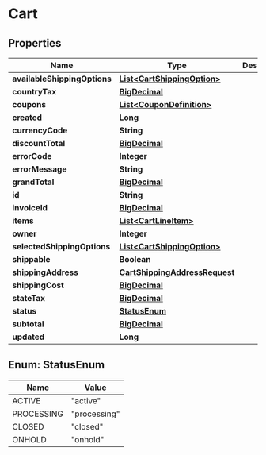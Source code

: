 
# Cart

## Properties
Name | Type | Description | Notes
------------ | ------------- | ------------- | -------------
**availableShippingOptions** | [**List&lt;CartShippingOption&gt;**](CartShippingOption.md) |  |  [optional]
**countryTax** | [**BigDecimal**](BigDecimal.md) |  |  [optional]
**coupons** | [**List&lt;CouponDefinition&gt;**](CouponDefinition.md) |  |  [optional]
**created** | **Long** |  |  [optional]
**currencyCode** | **String** |  |  [optional]
**discountTotal** | [**BigDecimal**](BigDecimal.md) |  |  [optional]
**errorCode** | **Integer** |  |  [optional]
**errorMessage** | **String** |  |  [optional]
**grandTotal** | [**BigDecimal**](BigDecimal.md) |  |  [optional]
**id** | **String** |  |  [optional]
**invoiceId** | [**BigDecimal**](BigDecimal.md) |  |  [optional]
**items** | [**List&lt;CartLineItem&gt;**](CartLineItem.md) |  |  [optional]
**owner** | **Integer** |  |  [optional]
**selectedShippingOptions** | [**List&lt;CartShippingOption&gt;**](CartShippingOption.md) |  |  [optional]
**shippable** | **Boolean** |  |  [optional]
**shippingAddress** | [**CartShippingAddressRequest**](CartShippingAddressRequest.md) |  |  [optional]
**shippingCost** | [**BigDecimal**](BigDecimal.md) |  |  [optional]
**stateTax** | [**BigDecimal**](BigDecimal.md) |  |  [optional]
**status** | [**StatusEnum**](#StatusEnum) |  |  [optional]
**subtotal** | [**BigDecimal**](BigDecimal.md) |  |  [optional]
**updated** | **Long** |  |  [optional]


<a name="StatusEnum"></a>
## Enum: StatusEnum
Name | Value
---- | -----
ACTIVE | &quot;active&quot;
PROCESSING | &quot;processing&quot;
CLOSED | &quot;closed&quot;
ONHOLD | &quot;onhold&quot;



